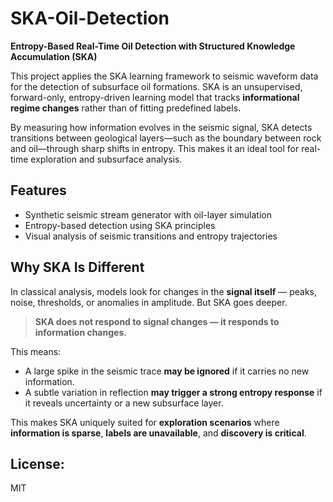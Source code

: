 # SKA-Oil-Detection

**Entropy-Based Real-Time Oil Detection with Structured Knowledge Accumulation (SKA)**

This project applies the SKA learning framework to seismic waveform data for the detection of subsurface oil formations. SKA is an unsupervised, forward-only, entropy-driven learning model that tracks **informational regime changes** rather than of fitting predefined labels.

By measuring how information evolves in the seismic signal, SKA detects transitions between geological layers—such as the boundary between rock and oil—through sharp shifts in entropy. This makes it an ideal tool for real-time exploration and subsurface analysis.

## Features
- Synthetic seismic stream generator with oil-layer simulation
- Entropy-based detection using SKA principles
- Visual analysis of seismic transitions and entropy trajectories

## Why SKA Is Different

In classical analysis, models look for changes in the **signal itself** — peaks, noise, thresholds, or anomalies in amplitude. But SKA goes deeper.

> **SKA does not respond to signal changes — it responds to information changes.**

This means:
- A large spike in the seismic trace **may be ignored** if it carries no new information.
- A subtle variation in reflection **may trigger a strong entropy response** if it reveals uncertainty or a new subsurface layer.

This makes SKA uniquely suited for **exploration scenarios** where **information is sparse**, **labels are unavailable**, and **discovery is critical**.



## License: 
MIT
